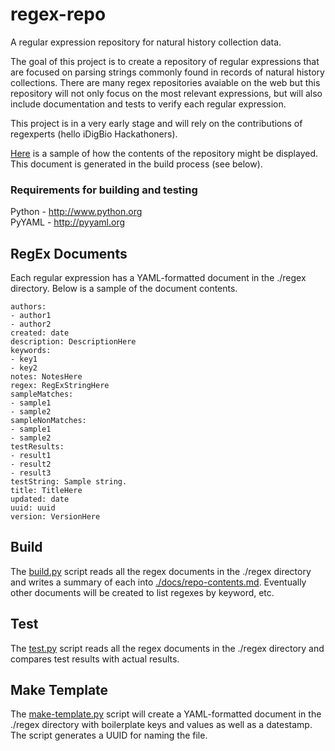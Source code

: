 # regex-repo


A regular expression repository for natural history collection data.

The goal of this project is to create a repository of regular expressions that are focused on parsing strings commonly found in records of natural history collections. There are many regex repositories avaiable on the web but this repository will not only focus on the most relevant expressions, but will also include documentation and tests to verify each regular expression.

This project is in a very early stage and will rely on the contributions of regexperts (hello iDigBio Hackathoners).

[Here](/docs/repo-contents.md) is a sample of how the contents of the repository might be displayed. This document is generated in the build process (see below).

### Requirements for building and testing
Python - http://www.python.org  
PyYAML - http://pyyaml.org

## RegEx Documents 
Each regular expression has a YAML-formatted document in the ./regex directory. Below is a sample of the document contents.

    authors:
    - author1
    - author2
    created: date
    description: DescriptionHere
    keywords:
    - key1
    - key2
    notes: NotesHere
    regex: RegExStringHere
    sampleMatches:
    - sample1
    - sample2
    sampleNonMatches:
    - sample1
    - sample2
    testResults:
    - result1
    - result2
    - result3
    testString: Sample string.
    title: TitleHere
    updated: date
    uuid: uuid
    version: VersionHere

## Build 
The [build.py](build.py) script reads all the regex documents in the ./regex directory and writes a summary of each into [./docs/repo-contents.md](/docs/repo-contents.md). Eventually other documents will be created to list regexes by keyword, etc.

## Test 
The [test.py](test.py) script reads all the regex documents in the ./regex directory and compares test results with actual results. 

## Make Template 
The [make-template.py](make-template.py) script will create a YAML-formatted document in the ./regex directory with boilerplate keys and values as well as a datestamp. The script generates a UUID for naming the file.
